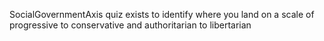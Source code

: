 
SocialGovernmentAxis quiz exists to identify where you land on a scale of progressive to conservative and authoritarian to libertarian
